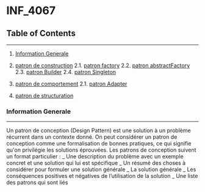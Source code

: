 # INF_4067

## Table of Contents
***
1. [Information Generale](#information_generale)
2. [patron de construction](#patron_de_construction)
    2.1. [patron factory](##patron_factory)
    2.2. [patron abstractFactory](##patron_abstractFactory)
    2.3. [patron Builder](##patron_builder)
    2.4. [patron Singleton](##patronde_Singleton)
3. [patron de comportement](#patron_de_comportement)
    2.1. [patron Adapter](##patron_Adapter)


4. [patron de structuration](#patron_de_structuration)

### Information Generale
***
Un patron de conception (Design Pattern) est une solution à un problème récurrent dans un
contexte donné. On peut considérer un patron de conception comme une formalisation de
bonnes pratiques, ce qui signifie qu'on privilégie les solutions éprouvées.
Les patrons de conception suivent un format particulier :
_ Une description du problème avec un exemple concret et une solution qui lui est spécifique
_ Un résumé des choses à considérer pour formuler une solution générale
_ La solution générale
_ Les conséquences positives et négatives de l’utilisation de la solution
_ Une liste des patrons qui sont liés